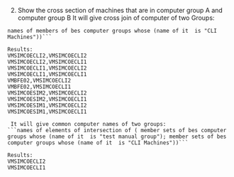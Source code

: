 2. Show the cross section of machines that are in computer group A and computer group B
 It will give cross join of computer of two Groups:

```(names of members of bes computer groups whose (name of it  is "test manual group"),
names of members of bes computer groups whose (name of it  is "CLI Machines"))```

Results:
VMSIMCOECLI2,VMSIMCOECLI2
VMSIMCOECLI2,VMSIMCOECLI1
VMSIMCOECLI1,VMSIMCOECLI2
VMSIMCOECLI1,VMSIMCOECLI1
VMBFE02,VMSIMCOECLI2
VMBFE02,VMSIMCOECLI1
VMSIMCOESIM2,VMSIMCOECLI2
VMSIMCOESIM2,VMSIMCOECLI1
VMSIMCOESIM1,VMSIMCOECLI2
VMSIMCOESIM1,VMSIMCOECLI1

 It will give common computer names of two groups: 
```names of elements of intersection of ( member sets of bes computer groups whose (name of it  is "test manual group"); member sets of bes computer groups whose (name of it  is "CLI Machines"))```

Results:
VMSIMCOECLI2
VMSIMCOECLI1
